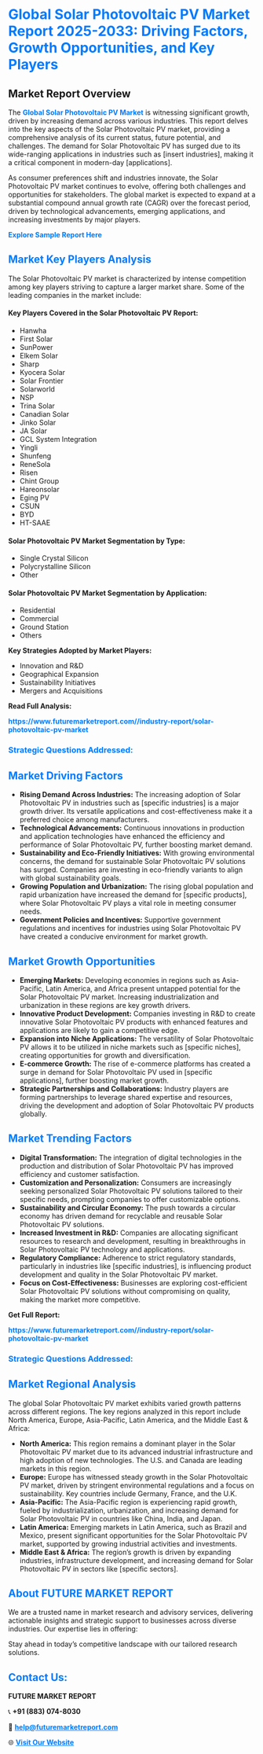 <h1 style="color: #007BFF;">Global Solar Photovoltaic PV Market Report 2025-2033: Driving Factors, Growth Opportunities, and Key Players</h1>

<section id="overview">
<h2>Market Report Overview</h2>
<p>The <a href="https://www.futuremarketreport.com//industry-report/solar-photovoltaic-pv-market" style="color: #007BFF; text-decoration: none;"><strong>Global Solar Photovoltaic PV Market</strong></a> is witnessing significant growth, driven by increasing demand across various industries. This report delves into the key aspects of the Solar Photovoltaic PV market, providing a comprehensive analysis of its current status, future potential, and challenges. The demand for Solar Photovoltaic PV has surged due to its wide-ranging applications in industries such as [insert industries], making it a critical component in modern-day [applications].</p>
<p>As consumer preferences shift and industries innovate, the Solar Photovoltaic PV market continues to evolve, offering both challenges and opportunities for stakeholders. The global market is expected to expand at a substantial compound annual growth rate (CAGR) over the forecast period, driven by technological advancements, emerging applications, and increasing investments by major players.</p>
</section>

<section id="overview">
<p><a href="https://www.futuremarketreport.com//request-sample/reportId=90903" style="color: #007BFF; text-decoration: none;"><strong>Explore Sample Report Here</strong></a></p>
</section>

<section id="key-players">
<h2 style="color: #007BFF;">Market Key Players Analysis</h2>
<p>The Solar Photovoltaic PV market is characterized by intense competition among key players striving to capture a larger market share. Some of the leading companies in the market include:</p>
<h4>Key Players Covered in the Solar Photovoltaic PV Report:</h4>
<ul><li>Hanwha</li><li>First Solar</li><li>SunPower</li><li>Elkem Solar</li><li>Sharp</li><li>Kyocera Solar</li><li>Solar Frontier</li><li>Solarworld</li><li>NSP</li><li>Trina Solar</li><li>Canadian Solar</li><li>Jinko Solar</li><li>JA Solar</li><li>GCL System Integration</li><li>Yingli</li><li>Shunfeng</li><li>ReneSola</li><li>Risen</li><li>Chint Group</li><li>Hareonsolar</li><li>Eging PV</li><li>CSUN</li><li>BYD</li><li>HT-SAAE</li></ul>
<h4>Solar Photovoltaic PV Market Segmentation by Type:</h4>
<ul><li>Single Crystal Silicon</li><li>Polycrystalline Silicon</li><li>Other</li></ul>

<h4>Solar Photovoltaic PV Market Segmentation by Application:</h4>
<ul><li>Residential</li><li>Commercial</li><li>Ground Station</li><li>Others</li></ul>
<p><strong>Key Strategies Adopted by Market Players:</strong></p>
<ul>
<li>Innovation and R&D</li>
<li>Geographical Expansion</li>
<li>Sustainability Initiatives</li>
<li>Mergers and Acquisitions</li>
</ul>
</section>

<section>
<p><strong>Read Full Analysis: </strong></p><a href="https://www.futuremarketreport.com//industry-report/solar-photovoltaic-pv-market" style="color: #007BFF; text-decoration: none;"><strong>https://www.futuremarketreport.com//industry-report/solar-photovoltaic-pv-market</strong></a>
<h3 style="color: #007BFF;">Strategic Questions Addressed:</h3>
</section>

<section id="driving-factors">
<h2 style="color: #007BFF;">Market Driving Factors</h2>
<ul>
<li><strong>Rising Demand Across Industries:</strong> The increasing adoption of Solar Photovoltaic PV in industries such as [specific industries] is a major growth driver. Its versatile applications and cost-effectiveness make it a preferred choice among manufacturers.</li>
<li><strong>Technological Advancements:</strong> Continuous innovations in production and application technologies have enhanced the efficiency and performance of Solar Photovoltaic PV, further boosting market demand.</li>
<li><strong>Sustainability and Eco-Friendly Initiatives:</strong> With growing environmental concerns, the demand for sustainable Solar Photovoltaic PV solutions has surged. Companies are investing in eco-friendly variants to align with global sustainability goals.</li>
<li><strong>Growing Population and Urbanization:</strong> The rising global population and rapid urbanization have increased the demand for [specific products], where Solar Photovoltaic PV plays a vital role in meeting consumer needs.</li>
<li><strong>Government Policies and Incentives:</strong> Supportive government regulations and incentives for industries using Solar Photovoltaic PV have created a conducive environment for market growth.</li>
</ul>
</section>

<section id="growth-opportunities">
<h2 style="color: #007BFF;">Market Growth Opportunities</h2>
<ul>
<li><strong>Emerging Markets:</strong> Developing economies in regions such as Asia-Pacific, Latin America, and Africa present untapped potential for the Solar Photovoltaic PV market. Increasing industrialization and urbanization in these regions are key growth drivers.</li>
<li><strong>Innovative Product Development:</strong> Companies investing in R&D to create innovative Solar Photovoltaic PV products with enhanced features and applications are likely to gain a competitive edge.</li>
<li><strong>Expansion into Niche Applications:</strong> The versatility of Solar Photovoltaic PV allows it to be utilized in niche markets such as [specific niches], creating opportunities for growth and diversification.</li>
<li><strong>E-commerce Growth:</strong> The rise of e-commerce platforms has created a surge in demand for Solar Photovoltaic PV used in [specific applications], further boosting market growth.</li>
<li><strong>Strategic Partnerships and Collaborations:</strong> Industry players are forming partnerships to leverage shared expertise and resources, driving the development and adoption of Solar Photovoltaic PV products globally.</li>
</ul>
</section>

<section id="trending-factors">
<h2 style="color: #007BFF;">Market Trending Factors</h2>
<ul>
<li><strong>Digital Transformation:</strong> The integration of digital technologies in the production and distribution of Solar Photovoltaic PV has improved efficiency and customer satisfaction.</li>
<li><strong>Customization and Personalization:</strong> Consumers are increasingly seeking personalized Solar Photovoltaic PV solutions tailored to their specific needs, prompting companies to offer customizable options.</li>
<li><strong>Sustainability and Circular Economy:</strong> The push towards a circular economy has driven demand for recyclable and reusable Solar Photovoltaic PV solutions.</li>
<li><strong>Increased Investment in R&D:</strong> Companies are allocating significant resources to research and development, resulting in breakthroughs in Solar Photovoltaic PV technology and applications.</li>
<li><strong>Regulatory Compliance:</strong> Adherence to strict regulatory standards, particularly in industries like [specific industries], is influencing product development and quality in the Solar Photovoltaic PV market.</li>
<li><strong>Focus on Cost-Effectiveness:</strong> Businesses are exploring cost-efficient Solar Photovoltaic PV solutions without compromising on quality, making the market more competitive.</li>
</ul>
</section>

<section>
<p><strong>Get Full Report: </strong></p><a href="https://www.futuremarketreport.com//industry-report/solar-photovoltaic-pv-market" style="color: #007BFF; text-decoration: none;"><strong>https://www.futuremarketreport.com//industry-report/solar-photovoltaic-pv-market</strong></a>
<h3 style="color: #007BFF;">Strategic Questions Addressed:</h3>
</section>


<section id="regional-analysis">
<h2 style="color: #007BFF;">Market Regional Analysis</h2>
<p>The global Solar Photovoltaic PV market exhibits varied growth patterns across different regions. The key regions analyzed in this report include North America, Europe, Asia-Pacific, Latin America, and the Middle East & Africa:</p>
<ul>
<li><strong>North America:</strong> This region remains a dominant player in the Solar Photovoltaic PV market due to its advanced industrial infrastructure and high adoption of new technologies. The U.S. and Canada are leading markets in this region.</li>
<li><strong>Europe:</strong> Europe has witnessed steady growth in the Solar Photovoltaic PV market, driven by stringent environmental regulations and a focus on sustainability. Key countries include Germany, France, and the U.K.</li>
<li><strong>Asia-Pacific:</strong> The Asia-Pacific region is experiencing rapid growth, fueled by industrialization, urbanization, and increasing demand for Solar Photovoltaic PV in countries like China, India, and Japan.</li>
<li><strong>Latin America:</strong> Emerging markets in Latin America, such as Brazil and Mexico, present significant opportunities for the Solar Photovoltaic PV market, supported by growing industrial activities and investments.</li>
<li><strong>Middle East & Africa:</strong> The region’s growth is driven by expanding industries, infrastructure development, and increasing demand for Solar Photovoltaic PV in sectors like [specific sectors].</li>
</ul>
</section>

<footer>
<h2 style="color: #007BFF;">About FUTURE MARKET REPORT</h2>
<p>We are a trusted name in market research and advisory services, delivering actionable insights and strategic support to businesses across diverse industries. Our expertise lies in offering:</p>

<p>Stay ahead in today’s competitive landscape with our tailored research solutions.</p>

<h2 style="color: #007BFF;">Contact Us:</h2>
<p><strong>FUTURE MARKET REPORT</strong></p>
<p>📞 <strong>+91 (883) 074-8030</strong></p>
<p>📧 <strong><a href="mailto:help@futuremarketreport.com" style="color: #007BFF;">help@futuremarketreport.com</a></strong></p>
<p>🌐 <strong><a href="https://www.futuremarketreport.com/" style="color: #007BFF;">Visit Our Website</a></strong></p>
</footer>